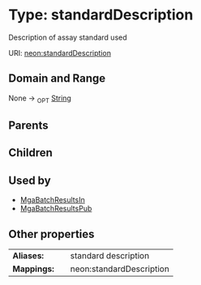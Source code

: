 
# Type: standardDescription


Description of assay standard used

URI: [neon:standardDescription](https://data.neonscience.org/standardDescription)


## Domain and Range

None ->  <sub>OPT</sub> [String](types/String.md)

## Parents


## Children


## Used by

 * [MgaBatchResultsIn](MgaBatchResultsIn.md)
 * [MgaBatchResultsPub](MgaBatchResultsPub.md)

## Other properties

|  |  |  |
| --- | --- | --- |
| **Aliases:** | | standard description |
| **Mappings:** | | neon:standardDescription |

